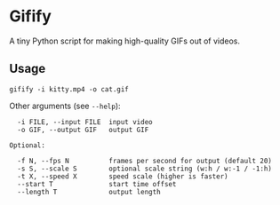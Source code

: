 Gifify
======

A tiny Python script for making high-quality GIFs out of videos.

Usage
-----

```
gifify -i kitty.mp4 -o cat.gif
```

Other arguments (see `--help`):

```
  -i FILE, --input FILE  input video
  -o GIF, --output GIF   output GIF

Optional:

  -f N, --fps N          frames per second for output (default 20)
  -s S, --scale S        optional scale string (w:h / w:-1 / -1:h)
  -t X, --speed X        speed scale (higher is faster)
  --start T              start time offset
  --length T             output length
```